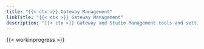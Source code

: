 ```yaml
---
title: "{{< ctx >}} Gateway Management"
linkTitle: "{{< ctx >}} Gateway Management"
description: "{{< ctx >}} Gateway and Studio Management tools and settings"
---
```


{{< workinprogress >}}
